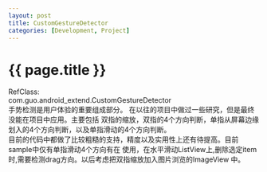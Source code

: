 ```yaml
---
layout: post
title: CustomGestureDetector
categories: [Development, Project]
---
```


{{ page.title }}
================
RefClass:</br>
	com.guo.android_extend.CustomGestureDetector</br>
手势检测是用户体验的重要组成部分。 在以往的项目中做过一些研究，但是最终没能在项目中应用。主要包括
双指的缩放，双指的4个方向判断，单指从屏幕边缘划入的4个方向判断，以及单指滑动的4个方向判断。</br>
目前的代码中都做了比较粗糙的支持，精度以及实用性上还有待提高。目前sample中仅有单指滑动4个方向有在
使用，在水平滑动ListView上,删除选定item时,需要检测drag方向。以后考虑把双指缩放加入图片浏览的ImageView
中。
